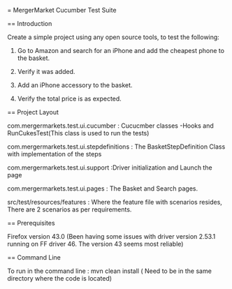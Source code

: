 = MergerMarket Cucumber Test Suite

== Introduction

Create a simple project using any open source tools, to test the following:

1. Go to Amazon and search for an iPhone and add the cheapest phone to the basket.

2. Verify it was added.

3. Add an iPhone accessory to the basket.

4. Verify the total price is as expected.


== Project Layout



com.mergermarkets.test.ui.cucumber : Cucucmber classes -Hooks and RunCukesTest(This  class is used to run the tests)

com.mergermarkets.test.ui.stepdefinitions : The BasketStepDefinition Class with implementation of the steps 

com.mergermarkets.test.ui.support :Driver initialization and Launch the page

com.mergermarkets.test.ui.pages : The Basket and Search pages.

src/test/resources/features : Where the feature file with scenarios resides, There are 2 scenarios as per requirements.

== Prerequisites

Firefox version 43.0 (Been having some issues with driver version 2.53.1 running on FF driver 46. The version 43 seems most reliable)

== Command Line

To run in the command line : mvn clean install ( Need to be in the same directory where the code is located)
